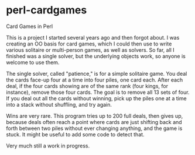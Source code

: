 # perl-cardgames
Card Games in Perl

This is a project I started several years ago and then forgot about.  I was
creating an OO basis for card games, which I could then use to write various
solitaire or multi-person games, as well as solvers.  So far, all I finished
was a single solver, but the underlying objects work, so anyone is welcome
to use them.

The single solver, called "patience," is for a simple solitaire game.  You
deal the cards face-up four at a time into four piles, one card each.  After
each deal, if the four cards showing are of the same rank (four kings, for
instance), remove those four cards.  The goal is to remove all 13 sets of
four.  If you deal out all the cards without winning, pick up the piles one
at a time into a stack without shuffling, and try again.

Wins are very rare.  This program tries up to 200 full deals, then gives up,
because deals often reach a point where cards are just shifting back and
forth between two piles without ever changing anything, and the game is
stuck.  It might be useful to add some code to detect that.

Very much still a work in progress.

